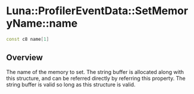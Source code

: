 # Luna::ProfilerEventData::SetMemoryName::name

```c++
const c8 name[1]
```

## Overview
The name of the memory to set. The string buffer is allocated along with this structure, and can be referred directly by referring this property. The string buffer is valid so long as this structure is valid. 

